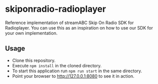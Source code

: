 # skiponradio-radioplayer

Reference implementation of streamABC Skip On Radio SDK for Radioplayer.
You can use this as an inspiration on how to use our SDK for your own implementation.

## Usage

- Clone this repository.
- Execute `npm install` in the cloned directory.
- To start this application run `npm run start` in the same directory.
- Point your browser to http://127.0.0.1:8080 to see it in action.

